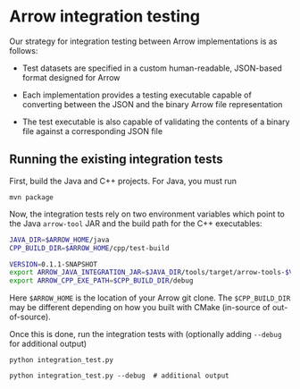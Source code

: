 <!---
  Licensed under the Apache License, Version 2.0 (the "License");
  you may not use this file except in compliance with the License.
  You may obtain a copy of the License at

   http://www.apache.org/licenses/LICENSE-2.0

  Unless required by applicable law or agreed to in writing, software
  distributed under the License is distributed on an "AS IS" BASIS,
  WITHOUT WARRANTIES OR CONDITIONS OF ANY KIND, either express or implied.
  See the License for the specific language governing permissions and
  limitations under the License. See accompanying LICENSE file.
-->

# Arrow integration testing

Our strategy for integration testing between Arrow implementations is as follows:

* Test datasets are specified in a custom human-readable, JSON-based format
  designed for Arrow

* Each implementation provides a testing executable capable of converting
  between the JSON and the binary Arrow file representation

* The test executable is also capable of validating the contents of a binary
  file against a corresponding JSON file

## Running the existing integration tests

First, build the Java and C++ projects. For Java, you must run

```
mvn package
```

Now, the integration tests rely on two environment variables which point to the
Java `arrow-tool` JAR and the build path for the C++ executables:

```bash
JAVA_DIR=$ARROW_HOME/java
CPP_BUILD_DIR=$ARROW_HOME/cpp/test-build

VERSION=0.1.1-SNAPSHOT
export ARROW_JAVA_INTEGRATION_JAR=$JAVA_DIR/tools/target/arrow-tools-$VERSION-jar-with-dependencies.jar
export ARROW_CPP_EXE_PATH=$CPP_BUILD_DIR/debug
```

Here `$ARROW_HOME` is the location of your Arrow git clone. The
`$CPP_BUILD_DIR` may be different depending on how you built with CMake
(in-source of out-of-source).

Once this is done, run the integration tests with (optionally adding `--debug`
for additional output)

```
python integration_test.py

python integration_test.py --debug  # additional output
```